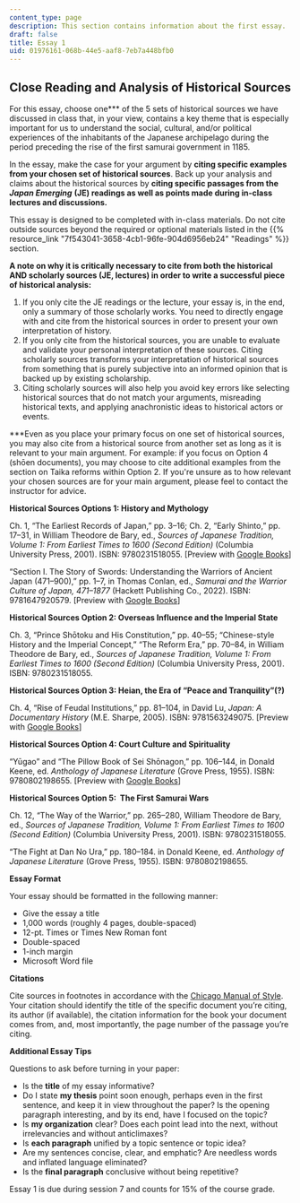```yaml
---
content_type: page
description: This section contains information about the first essay.
draft: false
title: Essay 1
uid: 01976161-068b-44e5-aaf8-7eb7a448bfb0
---
```

## Close Reading and Analysis of Historical Sources

For this essay, choose one\*\*\* of the 5 sets of historical sources we have discussed in class that, in your view, contains a key theme that is especially important for us to understand the social, cultural, and/or political experiences of the inhabitants of the Japanese archipelago during the period preceding the rise of the first samurai government in 1185.

In the essay, make the case for your argument by **citing specific examples from your chosen set of historical sources**. Back up your analysis and claims about the historical sources by **citing specific passages from the** ***Japan Emerging*** **(JE) readings as well as points made during in-class lectures and discussions.** 

This essay is designed to be completed with in-class materials. Do not cite outside sources beyond the required or optional materials listed in the {{% resource_link "7f543041-3658-4cb1-96fe-904d6956eb24" "Readings" %}} section.

**A note on why it is critically necessary to cite from both the historical AND scholarly sources (JE, lectures) in order to write a successful piece of historical analysis:**

1. If you only cite the JE readings or the lecture, your essay is, in the end, only a summary of those scholarly works. You need to directly engage with and cite from the historical sources in order to present your own interpretation of history.
2. If you only cite from the historical sources, you are unable to evaluate and validate your personal interpretation of these sources. Citing scholarly sources transforms your interpretation of historical sources from something that is purely subjective into an informed opinion that is backed up by existing scholarship.
3. Citing scholarly sources will also help you avoid key errors like selecting historical sources that do not match your arguments, misreading historical texts, and applying anachronistic ideas to historical actors or events.

\*\*\*Even as you place your primary focus on one set of historical sources, you may also cite from a historical source from another set as long as it is relevant to your main argument. For example: if you focus on Option 4 (shōen documents), you may choose to cite additional examples from the section on Taika reforms within Option 2. If you're unsure as to how relevant your chosen sources are for your main argument, please feel to contact the instructor for advice.

**Historical Sources Options 1: History and Mythology**

Ch. 1, “The Earliest Records of Japan,” pp. 3–16; Ch. 2, “Early Shinto,” pp. 17–31, in William Theodore de Bary, ed., *Sources of Japanese Tradition, Volume 1: From Earliest Times to 1600 (Second Edition)* (Columbia University Press, 2001). ISBN: 9780231518055. \[Preview with [Google Books](https://www.google.com/books/edition/Sources_of_Japanese_Tradition/aWxN1Fq_ueoC?hl=en&gbpv=1)\]

“Section I. The Story of Swords: Understanding the Warriors of Ancient Japan (471–900),” pp. 1–7, in Thomas Conlan, ed., *Samurai and the Warrior Culture of Japan, 471–1877* (Hackett Publishing Co., 2022). ISBN: 9781647920579. \[Preview with [Google Books](https://www.google.com/books/edition/Samurai_and_the_Warrior_Culture_of_Japan/gN1dEAAAQBAJ?hl=en&gbpv=1)\]

**Historical Sources Option 2: Overseas Influence and the Imperial State**

Ch. 3, “Prince Shōtoku and His Constitution,” pp. 40–55; “Chinese-style History and the Imperial Concept,” “The Reform Era,” pp. 70–84, in William Theodore de Bary, ed., *Sources of Japanese Tradition, Volume 1: From Earliest Times to 1600 (Second Edition)* (Columbia University Press, 2001). ISBN: 9780231518055.

**Historical Sources Option 3: Heian, the Era of “Peace and Tranquility”(?)**

Ch. 4, “Rise of Feudal Institutions,” pp. 81–104, in David Lu, *Japan: A Documentary History* (M.E. Sharpe, 2005). ISBN: 9781563249075. \[Preview with [Google Books](https://www.google.com/books/edition/Japan/maXRLaADxLsC?hl=en&gbpv=1)\]

**Historical Sources Option 4: Court Culture and Spirituality**

“Yūgao” and “The Pillow Book of Sei Shōnagon,” pp. 106–144, in Donald Keene, ed. *Anthology of Japanese Literature* (Grove Press, 1955). ISBN: 9780802198655. \[Preview with [Google Books](https://www.google.com/books/edition/Anthology_of_Japanese_Literature/R7McAwAAQBAJ?hl=en&gbpv=1)\]

**Historical Sources Option 5:  The First Samurai Wars**

Ch. 12, “The Way of the Warrior,” pp. 265–280, William Theodore de Bary, ed., *Sources of Japanese Tradition, Volume 1: From Earliest Times to 1600 (Second Edition)* (Columbia University Press, 2001). ISBN: 9780231518055.

“The Fight at Dan No Ura,” pp. 180–184. in Donald Keene, ed. *Anthology of Japanese Literature* (Grove Press, 1955). ISBN: 9780802198655.

**Essay Format**

Your essay should be formatted in the following manner:

- Give the essay a title
- 1,000 words (roughly 4 pages, double-spaced)
- 12-pt. Times or Times New Roman font
- Double-spaced
- 1-inch margin
- Microsoft Word file

**Citations**

Cite sources in footnotes in accordance with the [Chicago Manual of Style](https://www.chicagomanualofstyle.org/home.html). Your citation should identify the title of the specific document you’re citing, its author (if available), the citation information for the book your document comes from, and, most importantly, the page number of the passage you’re citing.

**Additional Essay Tips**

Questions to ask before turning in your paper:

- Is the **title** of my essay informative?
- Do I state **my thesis** point soon enough, perhaps even in the first sentence, and keep it in view throughout the paper? Is the opening paragraph interesting, and by its end, have I focused on the topic?
- Is **my organization** clear? Does each point lead into the next, without irrelevancies and without anticlimaxes?
- Is **each paragraph** unified by a topic sentence or topic idea?
- Are my sentences concise, clear, and emphatic? Are needless words and inflated language eliminated?
- Is the **final paragraph** conclusive without being repetitive?

Essay 1 is due during session 7 and counts for 15% of the course grade.